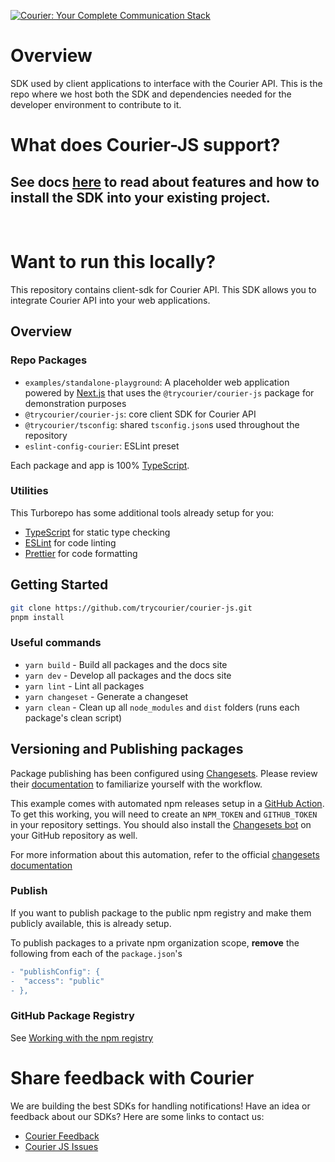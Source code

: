 [![Courier: Your Complete Communication Stack](https://www.courier.com/_next/image/?url=https%3A%2F%2Fimages.ctfassets.net%2Fz7iqk1q8njt4%2F1PZo9WNTdmoDoYH3yulXa0%2Fb10830f7bfb09af5e644a39ac3d20c41%2FCourierJS_header_alt2.png&w=1920&q=75)](https://courier.com)

# Overview
SDK used by client applications to interface with the Courier API. This is the repo where we host both the SDK and dependencies needed for the developer environment to contribute to it.

# What does Courier-JS support?
## See docs <a href="https://github.com/trycourier/courier-js/blob/main/README.md">here</a> to read about features and how to install the SDK into your existing project.

&emsp;
# Want to run this locally?

This repository contains client-sdk for Courier API. This SDK allows you to integrate Courier API into your web applications.

## Overview

### Repo Packages

- `examples/standalone-playground`: A placeholder web application powered by [Next.js](https://nextjs.org/) that uses the `@trycourier/courier-js` package for demonstration purposes
- `@trycourier/courier-js`: core client SDK for Courier API
- `@trycourier/tsconfig`: shared `tsconfig.json`s used throughout the repository
- `eslint-config-courier`: ESLint preset

Each package and app is 100% [TypeScript](https://www.typescriptlang.org/).

### Utilities

This Turborepo has some additional tools already setup for you:

- [TypeScript](https://www.typescriptlang.org/) for static type checking
- [ESLint](https://eslint.org/) for code linting
- [Prettier](https://prettier.io) for code formatting

## Getting Started

```sh
git clone https://github.com/trycourier/courier-js.git
pnpm install
```

### Useful commands

- `yarn build` - Build all packages and the docs site
- `yarn dev` - Develop all packages and the docs site
- `yarn lint` - Lint all packages
- `yarn changeset` - Generate a changeset
- `yarn clean` - Clean up all `node_modules` and `dist` folders (runs each package's clean script)

## Versioning and Publishing packages

Package publishing has been configured using [Changesets](https://github.com/changesets/changesets). Please review their [documentation](https://github.com/changesets/changesets#documentation) to familiarize yourself with the workflow.

This example comes with automated npm releases setup in a [GitHub Action](https://github.com/changesets/action). To get this working, you will need to create an `NPM_TOKEN` and `GITHUB_TOKEN` in your repository settings. You should also install the [Changesets bot](https://github.com/apps/changeset-bot) on your GitHub repository as well.

For more information about this automation, refer to the official [changesets documentation](https://github.com/changesets/changesets/blob/main/docs/automating-changesets.md)

### Publish

If you want to publish package to the public npm registry and make them publicly available, this is already setup.

To publish packages to a private npm organization scope, **remove** the following from each of the `package.json`'s

```diff
- "publishConfig": {
-  "access": "public"
- },
```

### GitHub Package Registry

See [Working with the npm registry](https://docs.github.com/en/packages/working-with-a-github-packages-registry/working-with-the-npm-registry#publishing-a-package-using-publishconfig-in-the-packagejson-file)

# **Share feedback with Courier**

We are building the best SDKs for handling notifications! Have an idea or feedback about our SDKs? Here are some links to contact us:

- [Courier Feedback](https://feedback.courier.com/)
- [Courier JS Issues](https://github.com/trycourier/courier-js/issues)
